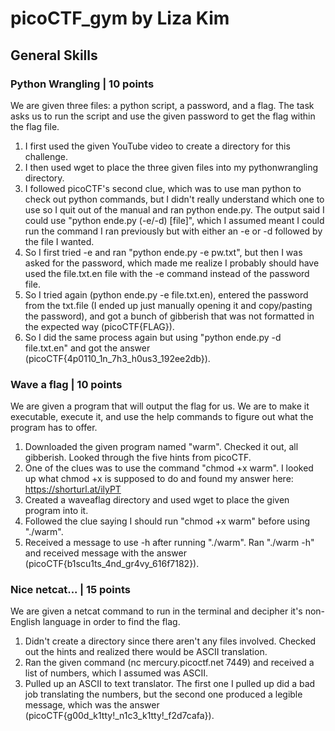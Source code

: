 # picoCTF_gym by Liza Kim
## General Skills
### Python Wrangling | 10 points
   
We are given three files: a python script, a password, and a flag. The task asks us to run the script and use the given password to get the flag within the flag file.

1. I first used the given YouTube video to create a directory for this challenge.
2. I then used wget to place the three given files into my pythonwrangling directory.
3. I followed picoCTF's second clue, which was to use man python to check out python commands, but I didn't really understand which one to use so I quit out of the manual and ran python ende.py. The output said I could use "python ende.py (-e/-d) [file]", which I assumed meant I could run the command I ran previously but with either an -e or -d followed by the file I wanted.
4. So I first tried -e and ran "python ende.py -e pw.txt", but then I was asked for the password, which made me realize I probably should have used the file.txt.en file with the -e command instead of the password file.
5. So I tried again (python ende.py -e file.txt.en), entered the password from the txt.file (I ended up just manually opening it and copy/pasting the password), and got a bunch of gibberish that was not formatted in the expected way (picoCTF{FLAG}).
6. So I did the same process again but using "python ende.py -d file.txt.en" and got the answer (picoCTF{4p0110_1n_7h3_h0us3_192ee2db}).    


### Wave a flag | 10 points

We are given a program that will output the flag for us. We are to make it executable, execute it, and use the help commands to figure out what the program has to offer. 

1. Downloaded the given program named "warm". Checked it out, all gibberish. Looked through the five hints from picoCTF.
2. One of the clues was to use the command "chmod +x warm". I looked up what chmod +x is supposed to do and found my answer here: https://shorturl.at/ilyPT
3. Created a waveaflag directory and used wget to place the given program into it.
4. Followed the clue saying I should run "chmod +x warm" before using "./warm".
5. Received a message to use -h after running "./warm". Ran "./warm -h" and received message with the answer (picoCTF{b1scu1ts_4nd_gr4vy_616f7182}).


### Nice netcat... | 15 points

We are given a netcat command to run in the terminal and decipher it's non-English language in order to find the flag. 

1. Didn't create a directory since there aren't any files involved. Checked out the hints and realized there would be ASCII translation.
2. Ran the given command (nc mercury.picoctf.net 7449) and received a list of numbers, which I assumed was ASCII.
3. Pulled up an ASCII to text translator. The first one I pulled up did a bad job translating the numbers, but the second one produced a legible message, which was the answer (picoCTF{g00d_k1tty!_n1c3_k1tty!_f2d7cafa}).

